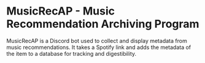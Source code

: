 # MusicRecAP - Music Recommendation Archiving Program

MusicRecAP is a Discord bot used to collect and display metadata from music recommendations. It takes a Spotify link and adds the metadata of the item to a database for tracking and digestibility.